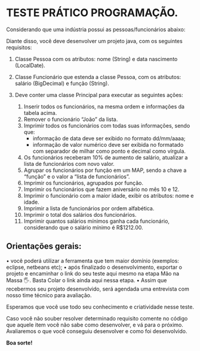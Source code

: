 # TESTE PRÁTICO PROGRAMAÇÃO.

Considerando que uma indústria possui as pessoas/funcionários abaixo:

Diante disso, você deve desenvolver um projeto java, com os seguintes requisitos:

1.  Classe Pessoa com os atributos: nome (String) e data nascimento (LocalDate).
2.  Classe Funcionário que estenda a classe Pessoa, com os atributos: salário (BigDecimal) e função (String).
3.  Deve conter uma classe Principal para executar as seguintes ações:

    1. Inserir todos os funcionários, na mesma ordem e informações da tabela acima.
    2. Remover o funcionário “João” da lista.
    3. Imprimir todos os funcionários com todas suas informações, sendo que:
       - informação de data deve ser exibido no formato dd/mm/aaaa;
       - informação de valor numérico deve ser exibida no formatado com separador de milhar como ponto e decimal como vírgula.
    4. Os funcionários receberam 10% de aumento de salário, atualizar a lista de funcionários com novo valor.
    5. Agrupar os funcionários por função em um MAP, sendo a chave a “função” e o valor a “lista de funcionários”.
    6. Imprimir os funcionários, agrupados por função.
    7. Imprimir os funcionários que fazem aniversário no mês 10 e 12.
    8. Imprimir o funcionário com a maior idade, exibir os atributos: nome e idade.
    9. Imprimir a lista de funcionários por ordem alfabética.
    10. Imprimir o total dos salários dos funcionários.
    11. Imprimir quantos salários mínimos ganha cada funcionário, considerando que o salário mínimo é R$1212.00.

## Orientações gerais:
• você poderá utilizar a ferramenta que tem maior domínio (exemplos: eclipse, netbeans etc);
• após finalizado o desenvolvimento, exportar o projeto e encaminhar o link do seu teste aqui mesmo na etapa Mão na Massa 🖐.
Basta Colar o link ainda aqui nessa etapa.
• Assim que recebermos seu projeto desenvolvido, será agendada uma entrevista com nosso time técnico para avaliação.

Esperamos que você use todo seu conhecimento e criatividade nesse teste.

Caso você não souber resolver determinado requisito comente no código que aquele item você não sabe como desenvolver, e vá para o próximo. Avaliaremos o que você conseguiu desenvolver e como foi desenvolvido.

**Boa sorte!**
